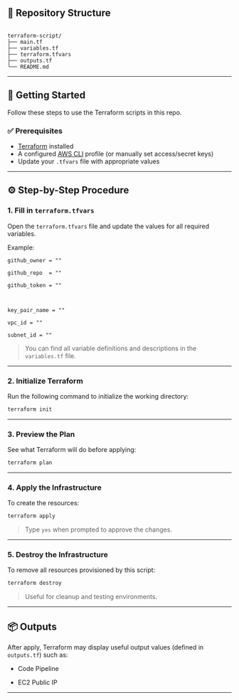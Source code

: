 
## 📁 Repository Structure

```

terraform-script/  
├── main.tf  
├── variables.tf  
├── terraform.tfvars  
├── outputs.tf  
└── README.md

````

---

## 🚀 Getting Started

Follow these steps to use the Terraform scripts in this repo.

### ✅ Prerequisites

- [Terraform](https://www.terraform.io/downloads) installed
- A configured [AWS CLI](https://docs.aws.amazon.com/cli/latest/userguide/cli-configure-quickstart.html) profile (or manually set access/secret keys)
- Update your `.tfvars` file with appropriate values

---

## ⚙️ Step-by-Step Procedure

### 1. Fill in `terraform.tfvars`

Open the `terraform.tfvars` file and update the values for all required variables.

Example:

```hcl
github_owner = ""

github_repo  = ""

github_token = ""

  

key_pair_name = ""

vpc_id = ""

subnet_id = ""
````

> You can find all variable definitions and descriptions in the `variables.tf` file.

---

### 2. Initialize Terraform

Run the following command to initialize the working directory:

```bash
terraform init
```

---

### 3. Preview the Plan

See what Terraform will do before applying:

```bash
terraform plan
```

---

### 4. Apply the Infrastructure

To create the resources:

```bash
terraform apply
```

> Type `yes` when prompted to approve the changes.

---

### 5. Destroy the Infrastructure

To remove all resources provisioned by this script:

```bash
terraform destroy
```

> Useful for cleanup and testing environments.

---

## 📦 Outputs

After apply, Terraform may display useful output values (defined in `outputs.tf`) such as:

- Code Pipeline
    
- EC2 Public IP

---
